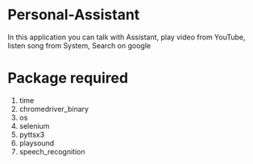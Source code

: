 # Personal-Assistant

In this application you can talk with Assistant, play video from YouTube, listen song from System, Search on google
 
# Package required

1. time
2. chromedriver_binary
3. os
4. selenium 
5. pyttsx3
6. playsound
7. speech_recognition
